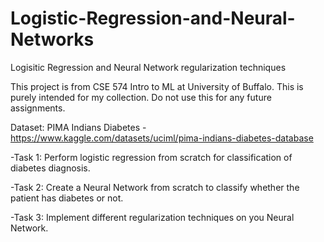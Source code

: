 # Logistic-Regression-and-Neural-Networks
Logisitic Regression and Neural Network regularization techniques 

This project is from CSE 574 Intro to ML at University of Buffalo.
This is purely intended for my collection. Do not use this for any future assignments. 

Dataset: PIMA Indians Diabetes - https://www.kaggle.com/datasets/uciml/pima-indians-diabetes-database

-Task 1: Perform logistic regression from scratch for classification of diabetes diagnosis.

-Task 2: Create a Neural Network from scratch to classify whether the patient has diabetes or not.

-Task 3: Implement different regularization techniques on you Neural Network.
